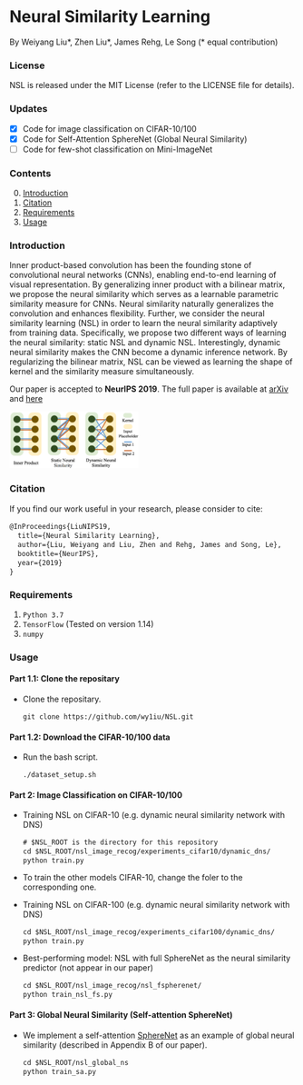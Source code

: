 # Neural Similarity Learning

By Weiyang Liu*, Zhen Liu*, James Rehg, Le Song (* equal contribution)

### License

NSL is released under the MIT License (refer to the LICENSE file for details).

### Updates
- [x] Code for image classification on CIFAR-10/100 </li>
- [x] Code for Self-Attention SphereNet (Global Neural Similarity) </li>
- [ ] Code for few-shot classification on Mini-ImageNet </li>

### Contents
0. [Introduction](#introduction)
0. [Citation](#citation)
0. [Requirements](#requirements)
0. [Usage](#usage)


### Introduction

Inner product-based convolution has been the founding stone of convolutional neural networks (CNNs), enabling end-to-end learning of visual representation. By generalizing inner product with a bilinear matrix, we propose the neural similarity which serves as a learnable parametric similarity measure for CNNs. Neural similarity naturally generalizes the convolution and enhances flexibility. Further, we consider the neural similarity learning (NSL) in order to learn the neural similarity adaptively from training data. Specifically, we propose two different ways of learning the neural similarity: static NSL and dynamic NSL. Interestingly, dynamic neural similarity makes the CNN become a dynamic inference network. By regularizing the bilinear matrix, NSL can be viewed as learning the shape of kernel and the similarity measure simultaneously.

Our paper is accepted to **NeurIPS 2019**. The full paper is available at [arXiv](https://arxiv.org/abs/1910.13003) and [here](https://wyliu.com/papers/LiuNSL2019.pdf)

<img src="assets/NSL_fig.png" width="45%" height="45%">

### Citation

If you find our work useful in your research, please consider to cite:

    @InProceedings{LiuNIPS19,
      title={Neural Similarity Learning},
      author={Liu, Weiyang and Liu, Zhen and Rehg, James and Song, Le},
      booktitle={NeurIPS},
      year={2019}
    }

### Requirements
1. `Python 3.7`
2. `TensorFlow` (Tested on version 1.14)
3. `numpy`


### Usage

#### Part 1.1: Clone the repositary
  - Clone the repositary.

	```Shell
	git clone https://github.com/wy1iu/NSL.git
	```

#### Part 1.2: Download the CIFAR-10/100 data
  - Run the bash script.
	```Shell
	./dataset_setup.sh
	```

#### Part 2: Image Classification on CIFAR-10/100
  - Training NSL on CIFAR-10 (e.g. dynamic neural similarity network with DNS)

	```Shell
	# $NSL_ROOT is the directory for this repository
	cd $NSL_ROOT/nsl_image_recog/experiments_cifar10/dynamic_dns/
	python train.py
	```

  - To train the other models CIFAR-10, change the foler to the corresponding one.
  
  - Training NSL on CIFAR-100 (e.g. dynamic neural similarity network with DNS)
  
	```Shell
	cd $NSL_ROOT/nsl_image_recog/experiments_cifar100/dynamic_dns/
	python train.py
  	```
  - Best-performing model: NSL with full SphereNet as the neural similarity predictor (not appear in our paper)
  
	```Shell
	cd $NSL_ROOT/nsl_image_recog/nsl_fspherenet/
	python train_nsl_fs.py
  	```

#### Part 3: Global Neural Similarity (Self-attention SphereNet)

  - We implement a self-attention [SphereNet](https://github.com/wy1iu/SphereNet) as an example of global neural similarity (described in Appendix B of our paper).
	```Shell	
	cd $NSL_ROOT/nsl_global_ns
	python train_sa.py
  	```


